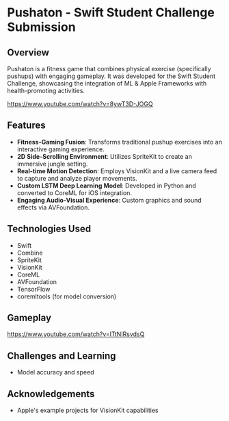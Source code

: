 # Pushaton - Swift Student Challenge Submission

## Overview
Pushaton is a fitness game that combines physical exercise (specifically pushups) with engaging gameplay. It was developed for the Swift Student Challenge, showcasing the integration of ML & Apple Frameworks with health-promoting activities.

https://www.youtube.com/watch?v=8ywT3D-JOGQ

## Features
- **Fitness-Gaming Fusion**: Transforms traditional pushup exercises into an interactive gaming experience.
- **2D Side-Scrolling Environment**: Utilizes SpriteKit to create an immersive jungle setting.
- **Real-time Motion Detection**: Employs VisionKit and a live camera feed to capture and analyze player movements.
- **Custom LSTM Deep Learning Model**: Developed in Python and converted to CoreML for iOS integration.
- **Engaging Audio-Visual Experience**: Custom graphics and sound effects via AVFoundation.

## Technologies Used
- Swift
- Combine
- SpriteKit
- VisionKit
- CoreML
- AVFoundation
- TensorFlow
- coremltools (for model conversion)

## Gameplay
  https://www.youtube.com/watch?v=ITtNIRsvdsQ

## Challenges and Learning
- Model accuracy and speed

## Acknowledgements
- Apple's example projects for VisionKit capabilities
